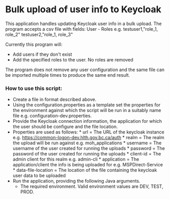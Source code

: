 # Bulk upload of user info to Keycloak

This application handles updating Keycloak user info in a bulk upload. The program accepts a csv file with fields:
  	User - Roles
  	e.g. 
  	testuser1,"role_1, role_2"
  	testuser2,"role_1, role_3"
  
Currently this program will:
* Add users if they don't exist
* Add the specified roles to the user. No roles are removed
 
The program does not remove any user configuration and the same file can be imported multiple times to produce the same end result.

### How to use this script:

* Create a file in format described above.
* Using the configuration.properties as a template set the properties for the environment against which the script will be run in a suitably name file e.g. configuration-dev.properties.
* Provide the Keycloak connection information, the application for which the user should be configure and the file location.
* Properties are used as follows:
		* url = The URL of the keycloak instance e.g. https://common-logon-dev.hlth.gov.bc.ca/auth
		* realm = The realm the upload will be run against e.g. moh_applications
		* username = The username of the user created for running the uploads
		* password = The password of the user created for running the uploads
		* client-id = The admin client for this realm e.g. admin-cli
		* application = The application/client the info is being uploaded for e.g. MSPDirect-Service
		* data-file-location = The location of the file containing the keycloak user data to be uploaded
* Run the application, providing the following Java arguments.
	* The required environment. Valid environment values are DEV, TEST, PROD.